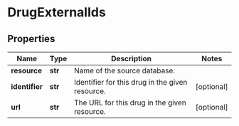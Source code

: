# DrugExternalIds

## Properties
Name | Type | Description | Notes
------------ | ------------- | ------------- | -------------
**resource** | **str** | Name of the source database. | 
**identifier** | **str** | Identifier for this drug in the given resource. | [optional] 
**url** | **str** | The URL for this drug in the given resource. | [optional] 



